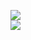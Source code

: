 [![](https://img.shields.io/badge/Made%20With-Github%20Spray-lightgrey.svg?style=for-the-badge&logo=github)](https://github.com/Annihil/github-spray#3739)  
[![](https://i.imgur.com/2DrTn0Z.gif)](https://github.com/Annihil/github-spray)